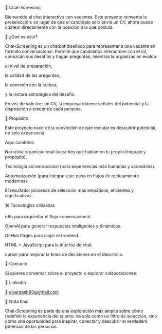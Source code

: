 📝 Chat-Screening

Bienvenido al chat interactivo con vacantes.
Este proyecto reinventa la preselección: en lugar de que el candidato solo envíe un CV, ahora puede chatear directamente con la posición a la que postula.

🚀 ¿Qué es esto?

Chat-Screening es un chatbot diseñado para representar a una vacante en formato conversacional.
Permite que candidatos interactúen con el rol, conozcan sus desafíos y hagan preguntas, mientras la organización evalúa:

el nivel de preparación,

la calidad de las preguntas,

la conexión con la cultura,

y la lectura estratégica del desafío.

En vez de solo leer un CV, la empresa obtiene señales del potencial y la disposición a crecer de cada persona.

🎯 Propósito

Este proyecto nace de la convicción de que reclutar es descubrir potencial, no solo experiencia.

Aquí combino:

Narrativa organizacional (vacantes que hablan en tu propio lenguaje y propósito).

Tecnología conversacional (para experiencias más humanas y accesibles).

Automatización (para integrar este paso en flujos de reclutamiento modernos).

El resultado: procesos de selección más empáticos, eficientes y significativos.

🛠️ Tecnologías utilizadas

n8n para orquestar el flujo conversacional.

OpenAI para generar respuestas inteligentes y dinámicas.

GitHub Pages para alojar el frontend.

HTML + JavaScript para la interfaz de chat.

cursor para mejorar la toma de decisiones en el desarrollo.

🤝 Contacto

Si quieres conversar sobre el proyecto o explorar colaboraciones:

💼 LinkedIn

📧 alvargash90@gmail.com

🧠 Nota final

Chat-Screening es parte de una exploración más amplia sobre cómo redefinir la experiencia del talento: no solo como un filtro de selección, sino como una oportunidad para inspirar, conectar y descubrir el verdadero potencial de las personas.
